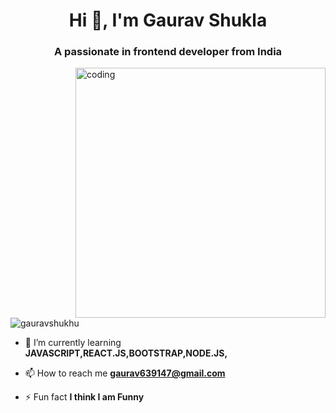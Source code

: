 <h1 align="center">Hi 👋, I'm Gaurav Shukla</h1>
<h3 align="center">A passionate in frontend developer from India</h3>

<img align="right" alt="coding" width="400" src="https://media3.giphy.com/media/qgQUggAC3Pfv687qPC/giphy.gif">

<p align="left"> <img src="https://komarev.com/ghpvc/?username=gauravshukhu&label=Profile%20views&color=0e75b6&style=flat" alt="gauravshukhu" /> </p>

- 🌱 I’m currently learning **JAVASCRIPT,REACT.JS,BOOTSTRAP,NODE.JS,**

- 📫 How to reach me **gaurav639147@gmail.com**

- ⚡ Fun fact **I think I am Funny**




